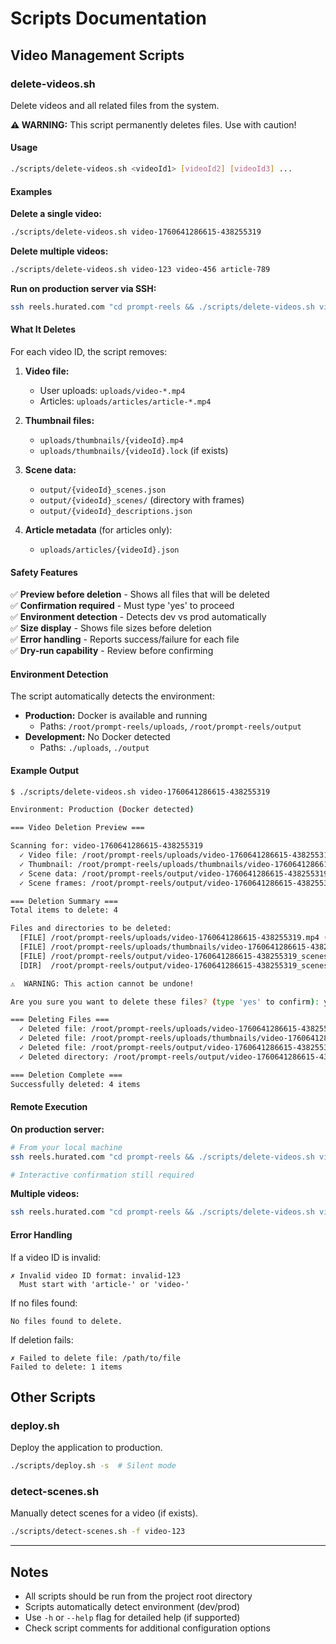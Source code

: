 # Scripts Documentation

## Video Management Scripts

### delete-videos.sh

Delete videos and all related files from the system.

**⚠️ WARNING:** This script permanently deletes files. Use with caution!

#### Usage

```bash
./scripts/delete-videos.sh <videoId1> [videoId2] [videoId3] ...
```

#### Examples

**Delete a single video:**
```bash
./scripts/delete-videos.sh video-1760641286615-438255319
```

**Delete multiple videos:**
```bash
./scripts/delete-videos.sh video-123 video-456 article-789
```

**Run on production server via SSH:**
```bash
ssh reels.hurated.com "cd prompt-reels && ./scripts/delete-videos.sh video-123"
```

#### What It Deletes

For each video ID, the script removes:

1. **Video file:**
   - User uploads: `uploads/video-*.mp4`
   - Articles: `uploads/articles/article-*.mp4`

2. **Thumbnail files:**
   - `uploads/thumbnails/{videoId}.mp4`
   - `uploads/thumbnails/{videoId}.lock` (if exists)

3. **Scene data:**
   - `output/{videoId}_scenes.json`
   - `output/{videoId}_scenes/` (directory with frames)
   - `output/{videoId}_descriptions.json`

4. **Article metadata** (for articles only):
   - `uploads/articles/{videoId}.json`

#### Safety Features

✅ **Preview before deletion** - Shows all files that will be deleted  
✅ **Confirmation required** - Must type 'yes' to proceed  
✅ **Environment detection** - Detects dev vs prod automatically  
✅ **Size display** - Shows file sizes before deletion  
✅ **Error handling** - Reports success/failure for each file  
✅ **Dry-run capability** - Review before confirming  

#### Environment Detection

The script automatically detects the environment:

- **Production:** Docker is available and running
  - Paths: `/root/prompt-reels/uploads`, `/root/prompt-reels/output`
- **Development:** No Docker detected
  - Paths: `./uploads`, `./output`

#### Example Output

```bash
$ ./scripts/delete-videos.sh video-1760641286615-438255319

Environment: Production (Docker detected)

=== Video Deletion Preview ===

Scanning for: video-1760641286615-438255319
  ✓ Video file: /root/prompt-reels/uploads/video-1760641286615-438255319.mp4
  ✓ Thumbnail: /root/prompt-reels/uploads/thumbnails/video-1760641286615-438255319.mp4
  ✓ Scene data: /root/prompt-reels/output/video-1760641286615-438255319_scenes.json
  ✓ Scene frames: /root/prompt-reels/output/video-1760641286615-438255319_scenes (99 files)

=== Deletion Summary ===
Total items to delete: 4

Files and directories to be deleted:
  [FILE] /root/prompt-reels/uploads/video-1760641286615-438255319.mp4 (45M)
  [FILE] /root/prompt-reels/uploads/thumbnails/video-1760641286615-438255319.mp4 (1.2M)
  [FILE] /root/prompt-reels/output/video-1760641286615-438255319_scenes.json (24K)
  [DIR]  /root/prompt-reels/output/video-1760641286615-438255319_scenes

⚠️  WARNING: This action cannot be undone!

Are you sure you want to delete these files? (type 'yes' to confirm): yes

=== Deleting Files ===
  ✓ Deleted file: /root/prompt-reels/uploads/video-1760641286615-438255319.mp4
  ✓ Deleted file: /root/prompt-reels/uploads/thumbnails/video-1760641286615-438255319.mp4
  ✓ Deleted file: /root/prompt-reels/output/video-1760641286615-438255319_scenes.json
  ✓ Deleted directory: /root/prompt-reels/output/video-1760641286615-438255319_scenes

=== Deletion Complete ===
Successfully deleted: 4 items
```

#### Remote Execution

**On production server:**
```bash
# From your local machine
ssh reels.hurated.com "cd prompt-reels && ./scripts/delete-videos.sh video-123"

# Interactive confirmation still required
```

**Multiple videos:**
```bash
ssh reels.hurated.com "cd prompt-reels && ./scripts/delete-videos.sh video-123 video-456"
```

#### Error Handling

If a video ID is invalid:
```
✗ Invalid video ID format: invalid-123
  Must start with 'article-' or 'video-'
```

If no files found:
```
No files found to delete.
```

If deletion fails:
```
✗ Failed to delete file: /path/to/file
Failed to delete: 1 items
```

## Other Scripts

### deploy.sh

Deploy the application to production.

```bash
./scripts/deploy.sh -s  # Silent mode
```

### detect-scenes.sh

Manually detect scenes for a video (if exists).

```bash
./scripts/detect-scenes.sh -f video-123
```

---

## Notes

- All scripts should be run from the project root directory
- Scripts automatically detect environment (dev/prod)
- Use `-h` or `--help` flag for detailed help (if supported)
- Check script comments for additional configuration options
